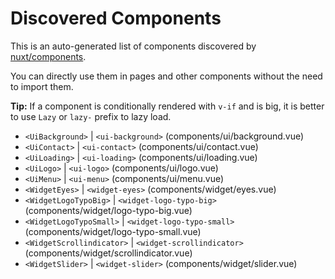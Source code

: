 # Discovered Components

This is an auto-generated list of components discovered by [nuxt/components](https://github.com/nuxt/components).

You can directly use them in pages and other components without the need to import them.

**Tip:** If a component is conditionally rendered with `v-if` and is big, it is better to use `Lazy` or `lazy-` prefix to lazy load.

- `<UiBackground>` | `<ui-background>` (components/ui/background.vue)
- `<UiContact>` | `<ui-contact>` (components/ui/contact.vue)
- `<UiLoading>` | `<ui-loading>` (components/ui/loading.vue)
- `<UiLogo>` | `<ui-logo>` (components/ui/logo.vue)
- `<UiMenu>` | `<ui-menu>` (components/ui/menu.vue)
- `<WidgetEyes>` | `<widget-eyes>` (components/widget/eyes.vue)
- `<WidgetLogoTypoBig>` | `<widget-logo-typo-big>` (components/widget/logo-typo-big.vue)
- `<WidgetLogoTypoSmall>` | `<widget-logo-typo-small>` (components/widget/logo-typo-small.vue)
- `<WidgetScrollindicator>` | `<widget-scrollindicator>` (components/widget/scrollindicator.vue)
- `<WidgetSlider>` | `<widget-slider>` (components/widget/slider.vue)
